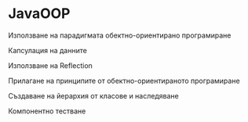 # JavaOOP
Използване на парадигмата обектно-ориентирано програмиране

Капсулация на данните

Използване на Reflection

Прилагане на принципите от обектно-ориентираното програмиране

Създаване на йерархия от класове и наследяване

Компонентно тестване
